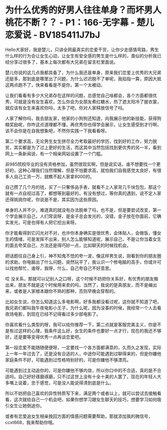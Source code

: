 # 为什么优秀的好男人往往单身？而坏男人桃花不断？？ - P1：166-无字幕 - 楚儿恋爱说 - BV185411J7bJ

Hello大家好，我是楚儿，只讲全网最真实的恋爱干货，让你少走感情弯路，男生什么样的行为会让女生心动，让女生有安全感的男生是什么样的，类似的分析我已经分享过很多了，基本上每次都有大兄弟在留言栏里面说。

楚儿你说的这几点我都具备了，为什么我还是单身，原来我们恋爱上优秀的大兄弟还挺多，那到底是哪里出了问题，为什么迟迟脱不了单呢，我掐指一算，原因大抵这两点跑不了，快来看看是不是你，第一个太被动。

让我们看看有多少大兄弟存在这样的问题，总感觉自己啥都会，各个方面都很优秀，可就是没有女生喜欢，怎么你会为女朋友煮红糖水，热了遮太阳冷了披衣裳，就应该有女生来喜欢你吗，太多了吧，你对人家释放信号了吗。

人家了解你吗，我去朋友家，他家的小狗狗还知道，向我展示他的新技能，获得狗粮奖励呢，你咋这点道理都不懂，再优秀你也得学会展示，让女生感受到才行啊，该不会你是在自我想象吧，不然你实践一下我看看呀。

第二个要求高，无论男生女生拼尽全力考取最好的学历，找到好的工作，努力脱贫，其实都是为了过上更好的生活，而这其中当然包括找到更优秀的另一半，看到网上一条新闻说，有一个相亲网站设置了一个门槛。

非985院校毕业的没有资格参加，虽然很现实啊，但是说实话，谁不想要找一个更好的，这种心理我们当然理解，但是不怕要求高，就怕我们自我感觉太良好，有很多人自己工资一万，就瞧不起人家拿8000的。

自己攒了几个月的钱，买了一只奢侈品手表，就看不上人家背几千块包包，那这个就有一点自视过高了，都想等到最好的，有没有想过，等你真的遇到，说不定人家还得挑挑你呢，你说是不是，其实因为这些原因。

单身的人并不少，难道真的就没有办法脱单了吗，也不是，但是要尝试改变，第一个学会展示自己，人们常说呀，是金子总会发光的，没错，金子放在你面前，它确实发光，可是也得有人把它挖出来呀。

你才能看得到它闪光对不对，也许你本身确实是很优秀，会体贴人，会做饭，懂女生的情绪，可是发挥不出来，别人怎么能够知道呢，展示自己，不是让你当着女生的面去夸奖自己，方法还是得巧妙一点，比如聊天的时候找机会。

把话题往自己身上引，神不知鬼不觉的夸一波，像这样男生说，刚看到你的朋友圈的求助，你电脑出了什么问题，突然玩平了，我认识一个修电脑的高手，你或许可以找他帮忙，谁呀，我呀，什么，自己夸自己不好意思。

哎 没关系，那就可以记别人之口呀，这个时候不妨把你关系好，有优秀的朋友搬出来，朋友不就是这个时候用来卖的吗，当然了，我说的是真朋友，而不是编出来，或者是人家根本跟你不熟的那种，否则早晚会穿帮的。

比如女生说，你怎么知道这么多电影啊，好多我都没看过呢，这你就不知道了吧，我兄弟们都叫我午夜电影小王子，为什么呢，因为没事的时候，我经常一个人去看夜场电影，到现在已经不记得看过多少部电影了。

你喜欢看什么类型的呀，我可以给你推荐一下，第二点就是客服完美主义，你是不是有过这样的心理，我条件这么好，女生的条件也要好一点才行，现在的我还不够好，还是要等变得优秀一点再谈恋爱吧。

第一段恋爱不能随随便便呀，一定要找一个各方面都满意的，久而久之发现，实际上一年一年过去了，还是没有合适的人，中途你可能遇到过聊得来的，但是你嫌他家庭条件不好，可能遇到过性格特别好的，可是你嫌他不够漂亮。

可能遇到过主动追你的，可是你嫌他不够内敛，所以你口中的不合适，真的是不合适吗，自己好好琢磨琢磨，只不过这世上没有十全十美的人罢了，现在的年轻人大多嘴上说着，忠于感觉，可是没人能说得清到底是什么。

所以不妨把自己喜欢的异性特质写下来，满足两个或者以上，就可以尝试去接触看看，这次就给自己一个机会吧，如果你想学习跟女生聊天的技巧，想要学习如何吸引女生让她倒追你。

或者有恋爱追女生相亲挽回方面的情感问题需要帮助，那就添加我的微信号，ccxt668，我来帮助你哦。